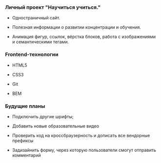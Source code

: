 ### **Личный проект  "Научиться учиться."**

-  Одностраничный сайт.   
  

-  Полезная информации о развитии концентрации и обучения.  
  

- Анимация фигур, ссылок, вёрстка блоков, работа с изображениями и семантическими тегами.  

### Frontend-технологии

- HTML5

- CSS3

- Git

- BEM

### Будущие планы

- Подключить другие шрифты;

- Добавить новые образовательные видео

- Проверить код на кроссбраузерность и дописать все вендорные префиксы

- Задизайнить форму, через которую пользователи смогут отправить комментарий
